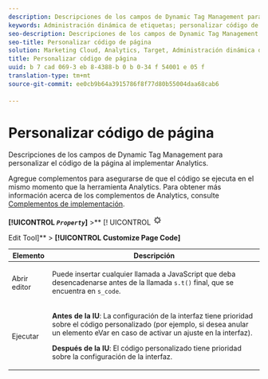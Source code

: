 ```yaml
---
description: Descripciones de los campos de Dynamic Tag Management para personalizar el código de la página al implementar Analytics.
keywords: Administración dinámica de etiquetas; personalizar código de página; open editor; execute
seo-description: Descripciones de los campos de Dynamic Tag Management para personalizar el código de la página al implementar Analytics.
seo-title: Personalizar código de página
solution: Marketing Cloud, Analytics, Target, Administración dinámica de etiquetas
title: Personalizar código de página
uuid: b 7 cad 069-3 eb 8-4388-b 0 b 0-34 f 54001 e 05 f
translation-type: tm+mt
source-git-commit: ee0cb9b64a3915786f8f77d80b55004daa68cab6

---
```



# Personalizar código de página

Descripciones de los campos de Dynamic Tag Management para personalizar el código de la página al implementar Analytics.

Agregue complementos para asegurarse de que el código se ejecuta en el mismo momento que la herramienta Analytics. Para obtener más información acerca de los complementos de Analytics, consulte [Complementos de implementación](../../../implement/js-implementation/plugins/impl-plugins.md#concept_021F5E4A6BD745AE91E85E7138BE930F).

**[!UICONTROL *`Property`*]** &gt;** [! UICONTROL ![](assets/settings_gear.png)

Edit Tool]** &gt; **[!UICONTROL Customize Page Code]**

<table id="table_A4676A5FEE814DF9A05DA0E56F8B4C6D"> 
 <thead> 
  <tr> 
   <th colname="col1" class="entry"> Elemento </th> 
   <th colname="col2" class="entry"> Descripción </th> 
  </tr> 
 </thead>
 <tbody> 
  <tr> 
   <td colname="col1"> <p>Abrir editor </p> </td> 
   <td colname="col2"> <p>Puede insertar cualquier llamada a JavaScript que deba desencadenarse antes de la llamada <code>s.t()</code> final, que se encuentra en <code>s_code</code>. </p> </td> 
  </tr> 
  <tr> 
   <td colname="col1"> <p>Ejecutar </p> </td> 
   <td colname="col2"> <p> <b>Antes de la IU</b>: La configuración de la interfaz tiene prioridad sobre el código personalizado (por ejemplo, si desea anular un elemento eVar en caso de activar un ajuste en la interfaz). </p> <p> <b>Después de la IU</b>: El código personalizado tiene prioridad sobre la configuración de la interfaz. </p> </td> 
  </tr> 
 </tbody> 
</table>

